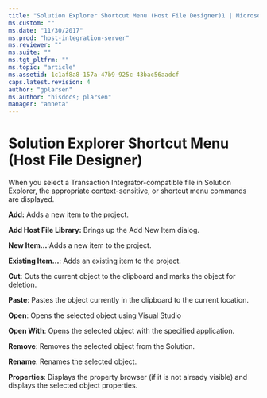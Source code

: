 ```yaml
---
title: "Solution Explorer Shortcut Menu (Host File Designer)1 | Microsoft Docs"
ms.custom: ""
ms.date: "11/30/2017"
ms.prod: "host-integration-server"
ms.reviewer: ""
ms.suite: ""
ms.tgt_pltfrm: ""
ms.topic: "article"
ms.assetid: 1c1af8a8-157a-47b9-925c-43bac56aadcf
caps.latest.revision: 4
author: "gplarsen"
ms.author: "hisdocs; plarsen"
manager: "anneta"
---
```

# Solution Explorer Shortcut Menu (Host File Designer)
When you select a Transaction Integrator-compatible file in Solution Explorer, the appropriate context-sensitive, or shortcut menu commands are displayed.  
  
 **Add:** Adds a new item to the project.  
  
 **Add Host File Library:** Brings up the Add New Item dialog.  
  
 **New Item…**:Adds a new item to the project.  
  
 **Existing Item…**: Adds an existing item to the project.  
  
 **Cut**: Cuts the current object to the clipboard and marks the object for deletion.  
  
 **Paste**: Pastes the object currently in the clipboard to the current location.  
  
 **Open**: Opens the selected object using Visual Studio  
  
 **Open With**: Opens the selected object with the specified application.  
  
 **Remove**: Removes the selected object from the Solution.  
  
 **Rename**: Renames the selected object.  
  
 **Properties**: Displays the property browser (if it is not already visible) and displays the selected object properties.